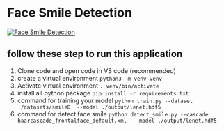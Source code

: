 # Face Smile Detection

[![Face Smile Detection](https://img.youtube.com/vi/eC_GfTEylSw/0.jpg)](https://www.youtube.com/watch?v=eC_GfTEylSw)

## follow these step to run this application 
 
1. Clone code  and open code in VS code (recommended)
2. create a virtual environment 
   `python3 -m venv venv`
3. Activate virtual environment 
   `. venv/bin/activate`
4. install all python package 
   `pip install -r requirements.txt`
5. command for training your model
   `python train.py --dataset ./datasets/smileD  --model ./output/lenet.hdf5`
6. command for detect face smile 
    `python detect_smile.py --cascade haarcascade_frontalface_default.xml  --model ./output/lenet.hdf5`
